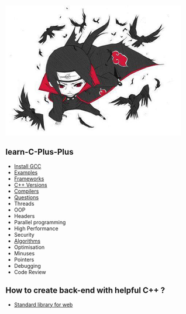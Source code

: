![image](img/build-itachi.png)

## learn-C-Plus-Plus

* [Install GCC](md/first_steps.md)
* [Examples](md/examples.md)
* [Frameworks](md/frameworks.md)
* [C++ Versions](md/versions.md)
* [Compilers](md/compilers.md)
* [Questions](md/questions.md)
* Threads
* OOP
* Headers
* Parallel programming
* High Performance
* Security
* [Algorithms](md/algorithms.md)
* Optimisation
* Minuses
* Pointers
* Debugging
* Code Review


## How to create back-end with helpful C++ ?

* [Standard library for web](https://cpp-netlib.org/)